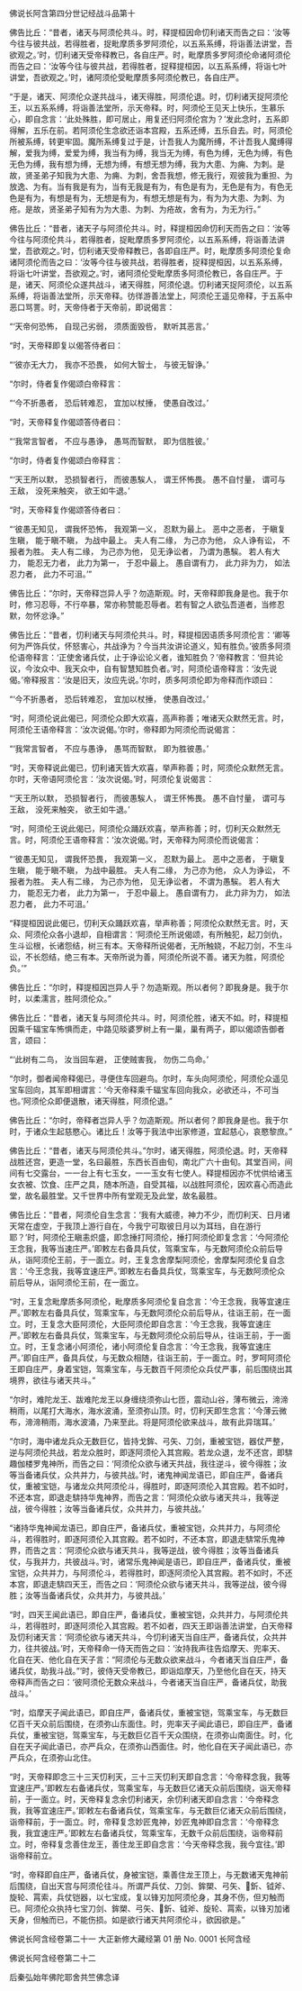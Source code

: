   佛说长阿含第四分世记经战斗品第十

  佛告比丘：“昔者，诸天与阿须伦共斗。时，释提桓因命忉利诸天而告之曰：‘汝等今往与彼共战，若得胜者，捉毗摩质多罗阿须伦，以五系系缚，将诣善法讲堂，吾欲观之。’时，忉利诸天受帝释教已，各自庄严。时，毗摩质多罗阿须伦命诸阿须伦而告之曰：‘汝等今往与彼共战，若得胜者，捉释提桓因，以五系系缚，将诣七叶讲堂，吾欲观之。’时，诸阿须伦受毗摩质多阿须伦教已，各自庄严。

  “于是，诸天、阿须伦众遂共战斗，诸天得胜，阿须伦退。时，忉利诸天捉阿须伦王，以五系系缚，将诣善法堂所，示天帝释。时，阿须伦王见天上快乐，生慕乐心，即自念言：‘此处殊胜，即可居止，用复还归阿须伦宫为？’发此念时，五系即得解，五乐在前。若阿须伦生念欲还诣本宫殿，五系还缚，五乐自去。时，阿须伦所被系缚，转更牢固。魔所系缚复过于是，计吾我人为魔所缚，不计吾我人魔缚得解，爱我为缚，爱爱为缚，我当有为缚，我当无为缚，有色为缚，无色为缚，有色无色为缚，我有想为缚，无想为缚，有想无想为缚，我为大患、为痈、为刺。是故，贤圣弟子知我为大患、为痈、为刺，舍吾我想，修无我行，观彼我为重担、为放逸、为有。当有我是有为，当有无我是有为，有色是有为，无色是有为，有色无色是有为，有想是有为，无想是有为，有想无想是有为，有为为大患、为刺、为疮。是故，贤圣弟子知有为为大患、为刺、为疮故，舍有为，为无为行。”

  佛告比丘：“昔者，诸天子与阿须伦共斗。时，释提桓因命忉利天而告之曰：‘汝等今往与阿须伦共斗，若得胜者，捉毗摩质多罗阿须伦，以五系系缚，将诣善法讲堂，吾欲观之。’时，忉利诸天受帝释教已，各即自庄严。时，毗摩质多阿须伦复命诸阿须伦而告之曰：‘汝等今往与彼共战，若得胜者，捉释提桓因，以五系系缚，将诣七叶讲堂，吾欲观之。’时，诸阿须伦受毗摩质多阿须伦教已，各自庄严。于是，诸天、阿须伦众遂共战斗，诸天得胜，阿须伦退。忉利诸天捉阿须伦，以五系系缚，将诣善法堂所，示天帝释。彷徉游善法堂上，阿须伦王遥见帝释，于五系中恶口骂詈。时，天帝侍者于天帝前，即说偈言：

“‘天帝何恐怖，  自现己劣弱，
  须质面毁呰，  默听其恶言。’

  “时，天帝释即复以偈答侍者曰：

“‘彼亦无大力，  我亦不恐畏，
  如何大智士，  与彼无智诤。’

  “尔时，侍者复作偈颂白帝释言：

“‘今不折愚者，  恐后转难忍，
  宜加以杖捶，  使愚自改过。’

  “时，天帝释复作偈颂答侍者曰：

“‘我常言智者，  不应与愚诤，
  愚骂而智默，  即为信胜彼。’

  “尔时，侍者复作偈颂白帝释言：

“‘天王所以默，  恐损智者行，
  而彼愚騃人，  谓王怀怖畏。
  愚不自忖量，  谓可与王敌，
  没死来触突，  欲王如牛退。’

  “时，天帝释复作偈颂答侍者曰：

“‘彼愚无知见，  谓我怀恐怖，
  我观第一义，  忍默为最上。
  恶中之恶者，  于瞋复生瞋，
  能于瞋不瞋，  为战中最上。
  夫人有二缘，  为己亦为他，
  众人诤有讼，  不报者为胜。
  夫人有二缘，  为己亦为他，
  见无诤讼者，  乃谓为愚騃。
  若人有大力，  能忍无力者，
  此力为第一，  于忍中最上。
  愚自谓有力，  此力非为力，
  如法忍力者，  此力不可沮。’”

  佛告比丘：“尔时，天帝释岂异人乎？勿造斯观。时，天帝释即我身是也。我于尔时，修习忍辱，不行卒暴，常亦称赞能忍辱者。若有智之人欲弘吾道者，当修忍默，勿怀忿诤。”

  佛告比丘：“昔者，忉利诸天与阿须伦共斗。时，释提桓因语质多阿须伦言：‘卿等何为严饰兵仗，怀怒害心，共战诤为？今当共汝讲论道义，知有胜负。’彼质多阿须伦语帝释言：‘正使舍诸兵仗，止于诤讼论义者，谁知胜负？’帝释教言：‘但共论议，今汝众中、我天众中，自有智慧知胜负者。’时，阿须伦语帝释言：‘汝先说偈。’帝释报言：‘汝是旧天，汝应先说。’尔时，质多阿须伦即为帝释而作颂曰：

“‘今不折愚者，  恐后转难忍，
  宜加以杖捶，  使愚自改过。’

  “时，阿须伦说此偈已，阿须伦众即大欢喜，高声称善；唯诸天众默然无言。时，阿须伦王语帝释言：‘汝次说偈。’尔时，帝释即为阿须伦而说偈言：

“‘我常言智者，  不应与愚诤，
  愚骂而智默，  即为胜彼愚。’

  “时，天帝释说此偈已，忉利诸天皆大欢喜，举声称善；时，阿须伦众默然无言。尔时，天帝语阿须伦言：‘汝次说偈。’时，阿须伦复说偈言：

“‘天王所以默，  恐损智者行，
  而彼愚騃人，  谓王怀怖畏。
  愚不自忖量，  谓可与王敌，
  没死来触突，  欲王如牛退。’

  “时，阿须伦王说此偈已，阿须伦众踊跃欢喜，举声称善；时，忉利天众默然无言。时，阿须伦王语帝释言：‘汝次说偈。’时，天帝释为阿须伦而说偈言：

“‘彼愚无知见，  谓我怀恐畏，
  我观第一义，  忍默为最上。
  恶中之恶者，  于瞋复生瞋，
  能于瞋不瞋，  为战中最胜。
  夫人有二缘，  为己亦为他，
  众人为诤讼，  不报者为胜。
  夫人有二缘，  为己亦为他，
  见无诤讼者，  不谓为愚騃。
  若人有大力，  能忍无力者，
  此力为第一，  于忍中最上。
  愚自谓有力，  此力非为力，
  如法忍力者，  此力不可沮。’

  “释提桓因说此偈已，忉利天众踊跃欢喜，举声称善；阿须伦众默然无言。时，天众、阿须伦众各小退却，自相谓言：‘阿须伦王所说偈颂，有所触犯，起刀剑仇，生斗讼根，长诸怨结，树三有本。天帝释所说偈者，无所触娆，不起刀剑，不生斗讼，不长怨结，绝三有本。天帝所说为善，阿须伦所说不善。诸天为胜，阿须伦负。’”

  佛告比丘：“尔时，释提桓因岂异人乎？勿造斯观。所以者何？即我身是。我于尔时，以柔濡言，胜阿须伦众。”

  佛告比丘：“昔者，诸天复与阿须伦共斗。时，阿须伦胜，诸天不如。时，释提桓因乘千辐宝车怖惧而走，中路见晱婆罗树上有一巢，巢有两子，即以偈颂告御者言，颂曰：

“‘此树有二鸟，  汝当回车避，
  正使贼害我，  勿伤二鸟命。’

  “尔时，御者闻帝释偈已，寻便住车回避鸟。尔时，车头向阿须伦，阿须伦众遥见宝车回向，其军即相谓言：‘今天帝释乘千辐宝车回向我众，必欲还斗，不可当也。’阿须伦众即便退散，诸天得胜，阿须伦退。”

  佛告比丘：“尔时，帝释者岂异人乎？勿造斯观。所以者何？即我身是也。我于尔时，于诸众生起慈愍心。诸比丘！汝等于我法中出家修道，宜起慈心，哀愍黎庶。”

  佛告比丘：“昔者，诸天与阿须伦共斗。”尔时，诸天得胜，阿须伦退。时，天帝释战胜还宫，更造一堂，名曰最胜，东西长百由旬，南北广六十由旬。其堂百间，间间有七交露台，一一台上有七玉女，一一玉女有七使人。释提桓因亦不忧供给诸玉女衣被、饮食、庄严之具，随本所造，自受其福，以战胜阿须伦，因欢喜心而造此堂，故名最胜堂。又千世界中所有堂观无及此堂，故名最胜。

  佛告比丘：“昔者，阿须伦自生念言：‘我有大威德，神力不少，而忉利天、日月诸天常在虚空，于我顶上游行自在，今我宁可取彼日月以为耳珰，自在游行耶？’时，阿须伦王瞋恚炽盛，即念捶打阿须伦，捶打阿须伦即复念言：‘今阿须伦王念我，我等当速庄严。’即敕左右备具兵仗，驾乘宝车，与无数阿须伦众前后导从，诣阿须伦王前，于一面立。时，王复念舍摩梨阿须伦，舍摩梨阿须伦复自念言：‘今王念我，我等宜速庄严。’即敕左右备具兵仗，驾乘宝车，与无数阿须伦众前后导从，诣阿须伦王前，在一面立。

  “时，王复念毗摩质多阿须伦，毗摩质多阿须伦复自念言：‘今王念我，我等宜速庄严。’即敕左右备具兵仗，驾乘宝车，与无数阿须伦众前后导从，往诣王前，在一面立。时，王复念大臣阿须伦，大臣阿须伦即自念言：‘今王念我，我等宜速庄严。’即敕左右备具兵仗，驾乘宝车，与无数阿须伦众前后导从，往诣王前，于一面立。时，王复念诸小阿须伦，诸小阿须伦复自念言：‘今王念我，我等宜速庄严。’即自庄严，备具兵仗，与无数众相随，往诣王前，于一面立。时，罗呵阿须伦王即自庄严，身着宝铠，驾乘宝车，与无数百千阿须伦众兵仗严事，前后围绕出其境界，欲往与诸天共斗。”

  “尔时，难陀龙王、跋难陀龙王以身缠绕须弥山七匝，震动山谷，薄布微云，渧渧稍雨，以尾打大海水，海水波涌，至须弥山顶。时，忉利天即生念言：‘今薄云微布，渧渧稍雨，海水波涌，乃来至此。将是阿须伦欲来战斗，故有此异瑞耳。’

  “尔时，海中诸龙兵众无数巨亿，皆持戈鉾、弓矢、刀剑，重被宝铠，器仗严整，逆与阿须伦共战，若龙众胜时，即逐阿须伦入其宫殿。若龙众退，龙不还宫，即𩣺趣伽楼罗鬼神所，而告之曰：‘阿须伦众欲与诸天共战，我往逆斗，彼今得胜；汝等当备诸兵仗，众共并力，与彼共战。’时，诸鬼神闻龙语已，即自庄严，备诸兵仗，重被宝铠，与诸龙众共阿须伦斗，得胜时，即逐阿须伦入其宫殿。若不如时，不还本宫，即退走𩣺持华鬼神界，而告之言：‘阿须伦众欲与诸天共斗，我等逆战，彼今得胜；汝等当备诸兵仗，众共并力，与彼共战。’

  “诸持华鬼神闻龙语已，即自庄严，备诸兵仗，重被宝铠，众共并力，与阿须伦斗，若得胜时，即逐阿须伦入其宫殿。若不如时，不还本宫，即退走𩣺常乐鬼神界，而告之言：‘阿须伦众欲与诸天共斗，我等逆战，彼今得胜；汝等当备诸兵仗，与我并力，共彼战斗。’时，诸常乐鬼神闻是语已，即自庄严，备诸兵仗，重被宝铠，众共并力，与阿须伦斗，若得胜时，即逐阿须伦入其宫殿。若不如时，不还本宫，即退走𩣺四天王，而告之曰：‘阿须伦众欲与诸天共斗，我等逆战，彼今得胜；汝等当备诸兵仗，众共并力，与彼共战。’

  “时，四天王闻此语已，即自庄严，备诸兵仗，重被宝铠，众共并力，与阿须伦共斗，若得胜时，即逐阿须伦入其宫殿。若不如者，四天王即诣善法讲堂，白天帝释及忉利诸天言：‘阿须伦欲与诸天共斗，今忉利诸天当自庄严，备诸兵仗，众共并力，往共彼战。’时，天帝释命一侍天而告之曰：‘汝持我声往告焰摩天、兜率天、化自在天、他化自在天子言：“阿须伦与无数众欲来战斗，今者诸天当自庄严，备诸兵仗，助我斗战。”’时，彼侍天受帝教已，即诣焰摩天，乃至他化自在天，持天帝释声而告之曰：‘彼阿须伦无数众来战斗，今者诸天当自庄严，备诸兵仗，助我战斗。’

  “时，焰摩天子闻此语已，即自庄严，备诸兵仗，重被宝铠，驾乘宝车，与无数巨亿百千天众前后围绕，在须弥山东面住。时，兜率天子闻此语已，即自庄严，备诸兵仗，重被宝铠，驾乘宝车，与无数巨亿百千天众围绕，在须弥山南面住。时，化自在天子闻此语已，亦严兵众，在须弥山西面住。时，他化自在天子闻此语已，亦严兵众，在须弥山北住。

  “时，天帝释即念三十三天忉利天，三十三天忉利天即自念言：‘今帝释念我，我等宜速庄严。’即敕左右备诸兵仗，驾乘宝车，与无数巨亿诸天众前后围绕，诣天帝释前，于一面立。时，天帝释复念余忉利诸天，余忉利诸天即自念言：‘今帝释念我，我等宜速庄严。’即敕左右备诸兵仗，驾乘宝车，与无数巨亿诸天众前后围绕，诣帝释前，于一面立。时，帝释复念妙匠鬼神，妙匠鬼神即自念言：‘今帝释念我，我宜速庄严。’即敕左右备诸兵仗，驾乘宝车，无数千众前后围绕，诣帝释前立。时，帝释复念善住龙王，善住龙王即自念言：‘今天帝释念我，我今宜往。’即诣帝释前立。

  “时，帝释即自庄严，备诸兵仗，身被宝铠，乘善住龙王顶上，与无数诸天鬼神前后围绕，自出天宫与阿须伦往斗。所谓严兵仗、刀剑、鉾槊、弓矢、𣃆釿、钺斧、旋轮、罥索，兵仗铠器，以七宝成，复以锋刃加阿须伦身，其身不伤，但刃触而已。阿须伦众执持七宝刀剑、鉾槊、弓矢、𣃆釿、钺斧、旋轮、罥索，以锋刃加诸天身，但触而已，不能伤损。如是欲行诸天共阿须伦斗，欲因欲是。”

  佛说长阿含经卷第二十一
大正新修大藏经第 01 册 No. 0001 长阿含经


  佛说长阿含经卷第二十二

  后秦弘始年佛陀耶舍共竺佛念译

